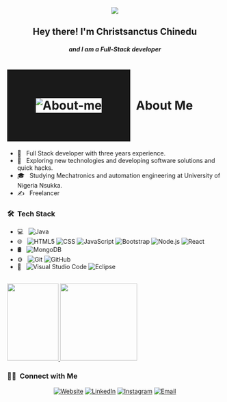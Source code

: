 <div display="flex" gap="3em" flex-direction="row" align="center"><img src="https://i.ibb.co/HTj2ttz/Github-Readme.png">

<h2> Hey there! I'm Christsanctus Chinedu </h2>
<h5> and I am a Full-Stack developer </h5></div>

<h1> <img src="https://i.ibb.co/51Dsk3B/About-me.png" alt="About-me" border="67px" /> &nbsp;About Me </h1>

- 🌱 &nbsp; Full Stack developer with three years experience.
- 🤔 &nbsp; Exploring new technologies and developing software solutions and quick hacks.
- 🎓 &nbsp; Studying Mechatronics and automation engineering at University of Nigeria Nsukka.
- ✍️ &nbsp; Freelancer

<h3> 🛠 &nbsp;Tech Stack</h3>

- 💻 &nbsp;
  ![Java](https://img.shields.io/badge/-Java-333333?style=flat&logo=Java&logoColor=007396)
- 🌐 &nbsp;
  ![HTML5](https://img.shields.io/badge/-HTML5-333333?style=flat&logo=HTML5)
  ![CSS](https://img.shields.io/badge/-CSS-333333?style=flat&logo=CSS3&logoColor=1572B6)
  ![JavaScript](https://img.shields.io/badge/-JavaScript-333333?style=flat&logo=javascript)
  ![Bootstrap](https://img.shields.io/badge/-Bootstrap-333333?style=flat&logo=bootstrap&logoColor=563D7C)
  ![Node.js](https://img.shields.io/badge/-Node.js-333333?style=flat&logo=node.js)
  ![React](https://img.shields.io/badge/-React-333333?style=flat&logo=react)
- 🛢 &nbsp;
  ![MongoDB](https://img.shields.io/badge/-MongoDB-333333?style=flat&logo=mongodb)
- ⚙️ &nbsp;
  ![Git](https://img.shields.io/badge/-Git-333333?style=flat&logo=git)
  ![GitHub](https://img.shields.io/badge/-GitHub-333333?style=flat&logo=github)
- 🔧 &nbsp;
  ![Visual Studio Code](https://img.shields.io/badge/-Visual%20Studio%20Code-333333?style=flat&logo=visual-studio-code&logoColor=007ACC)
  ![Eclipse](https://img.shields.io/badge/-Eclipse-333333?style=flat&logo=eclipse-ide&logoColor=2C2255)
<br/>

<a href="https://github.com/AVS1508">
  <img height="180em" width="120em" src="https://github-readme-stats.vercel.app/api?username=sherlockholms221B&theme=buefy&show_icons=true" />
  <img height="180em" src="https://github-readme-stats.vercel.app/api/top-langs/?username=sherlockholms221B&theme=buefy&layout=compact" />
</a>

<br/>

<h3> 🤝🏻 &nbsp;Connect with Me </h3>

<p align="center">
<a href="https://christsanctus.netlify.app/"><img alt="Website" src="https://img.shields.io/badge/Website-www.adityavsingh.com-blue?style=flat-square&logo=google-chrome"></a>
<a href="https://www.linkedin.com/in/christsanctus-chinedu-a26914241/"><img alt="LinkedIn" src="https://img.shields.io/badge/LinkedIn-Aditya%20Vikram%20Singh-blue?style=flat-square&logo=linkedin"></a>
<a href="https://www.instagram.com/adityavs_/"><img alt="Instagram" src="https://img.shields.io/badge/Instagram-adityavs__-blue?style=flat-square&logo=instagram"></a>
<a href="mailto:Chineduchristsanctus020@gmail.com"><img alt="Email" src="https://img.shields.io/badge/Email-avsingh@umass.edu-blue?style=flat-square&logo=gmail"></a>
</p>


